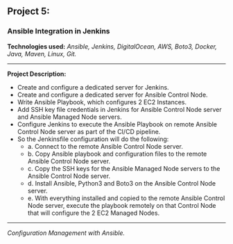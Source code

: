 ## Project 5:
### Ansible Integration in Jenkins

**Technologies used:**
*Ansible, Jenkins, DigitalOcean, AWS, Boto3, Docker, Java, Maven, Linux, Git.*

---

**Project Description:**
- Create and configure a dedicated server for Jenkins.
- Create and configure a dedicated server for Ansible Control Node.
- Write Ansible Playbook, which configures 2 EC2 Instances.
- Add SSH key file credentials in Jenkins for Ansible Control Node server and Ansible Managed Node servers.
- Configure Jenkins to execute the Ansible Playbook on remote Ansible Control Node server as part of the CI/CD pipeline.
- So the Jenkinsfile configuration will do the following:
    - a. Connect to the remote Ansible Control Node server.
    - b. Copy Ansible playbook and configuration files to the remote Ansible Control Node server.
    - c. Copy the SSH keys for the Ansible Managed Node servers to the Ansible Control Node server.
    - d. Install Ansible, Python3 and Boto3 on the Ansible Control Node server.
    - e. With everything installed and copied to the remote Ansible Control Node server, execute the playbook remotely on that Control Node that will configure the 2 EC2 Managed Nodes.
 
---

*Configuration Management with Ansible.*
